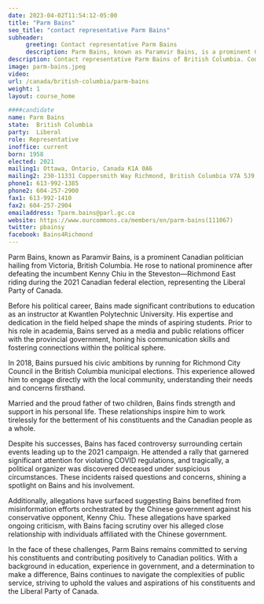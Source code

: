 ```yaml
---
date: 2023-04-02T11:54:12-05:00
title: "Parm Bains"
seo_title: "contact representative Parm Bains"
subheader:
     greeting: Contact representative Parm Bains
     description: Parm Bains, known as Paramvir Bains, is a prominent Canadian politician hailing from Victoria, British Columbia. He rose to national prominence after defeating the incumbent Kenny Chiu in the Steveston—Richmond East riding during the 2021 Canadian federal election, representing the Liberal Party of Canada.
description: Contact representative Parm Bains of British Columbia. Contact information for Parm Bains includes email address, phone number, and mailing address.
image: parm-bains.jpeg
video:
url: /canada/british-columbia/parm-bains
weight: 1
layout: course_home

####candidate
name: Parm Bains
state:	British Columbia
party:	Liberal
role: Representative
inoffice: current
born: 1958
elected: 2021
mailing1: Ottawa, Ontario, Canada K1A 0A6
mailing2: 230-11331 Coppersmith Way Richmond, British Columbia V7A 5J9
phone1: 613-992-1385
phone2: 604-257-2900
fax1: 613-992-1410
fax2: 604-257-2904
emailaddress: Tparm.bains@parl.gc.ca
website: https://www.ourcommons.ca/members/en/parm-bains(111067)
twitter: pbainsy
facebook: Bains4Richmond
---
```


Parm Bains, known as Paramvir Bains, is a prominent Canadian politician hailing from Victoria, British Columbia. He rose to national prominence after defeating the incumbent Kenny Chiu in the Steveston—Richmond East riding during the 2021 Canadian federal election, representing the Liberal Party of Canada.

Before his political career, Bains made significant contributions to education as an instructor at Kwantlen Polytechnic University. His expertise and dedication in the field helped shape the minds of aspiring students. Prior to his role in academia, Bains served as a media and public relations officer with the provincial government, honing his communication skills and fostering connections within the political sphere.

In 2018, Bains pursued his civic ambitions by running for Richmond City Council in the British Columbia municipal elections. This experience allowed him to engage directly with the local community, understanding their needs and concerns firsthand.

Married and the proud father of two children, Bains finds strength and support in his personal life. These relationships inspire him to work tirelessly for the betterment of his constituents and the Canadian people as a whole.

Despite his successes, Bains has faced controversy surrounding certain events leading up to the 2021 campaign. He attended a rally that garnered significant attention for violating COVID regulations, and tragically, a political organizer was discovered deceased under suspicious circumstances. These incidents raised questions and concerns, shining a spotlight on Bains and his involvement.

Additionally, allegations have surfaced suggesting Bains benefited from misinformation efforts orchestrated by the Chinese government against his conservative opponent, Kenny Chiu. These allegations have sparked ongoing criticism, with Bains facing scrutiny over his alleged close relationship with individuals affiliated with the Chinese government.

In the face of these challenges, Parm Bains remains committed to serving his constituents and contributing positively to Canadian politics. With a background in education, experience in government, and a determination to make a difference, Bains continues to navigate the complexities of public service, striving to uphold the values and aspirations of his constituents and the Liberal Party of Canada.
